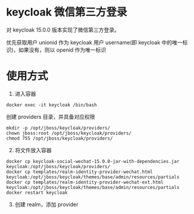 # keycloak 微信第三方登录

对 keycloak 15.0.0 版本实现了微信第三方登录。

优先获取用户 unionid 作为 keycloak 用户 username(即 keycloak 中的唯一标识)，如果没有，则以 openid 作为唯一标识

# 使用方式

1. 进入容器

```shell
docker exec -it keycloak /bin/bash
```

创建 providers 目录，并具备对应权限
```shell
mkdir -p /opt/jboss/keycloak/providers/
chown jboss:root /opt/jboss/keycloak/providers/
chmod 755 /opt/jboss/keycloak/providers/
```

2. 将文件放入容器

```shell
docker cp keycloak-social-wechat-15.0.0-jar-with-dependencies.jar keycloak:/opt/jboss/keycloak/providers/
docker cp templates/realm-identity-provider-wechat.html keycloak:/opt/jboss/keycloak/themes/base/admin/resources/partials
docker cp templates/realm-identity-provider-wechat-ext.html keycloak:/opt/jboss/keycloak/themes/base/admin/resources/partials
docker restart keycloak
```

3. 创建 realm，添加 provider

